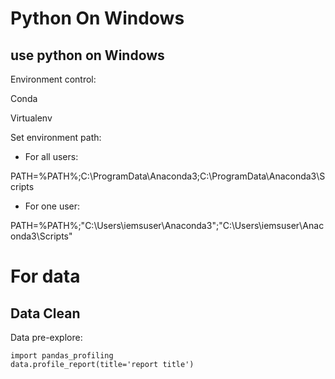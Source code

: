 # Python On Windows 

## use python on Windows

Environment control:

Conda

Virtualenv

Set environment path:

* For all users:

PATH=%PATH%;C:\ProgramData\Anaconda3;C:\ProgramData\Anaconda3\Scripts
* For one user:

PATH=%PATH%;"C:\Users\iemsuser\Anaconda3";"C:\Users\iemsuser\Anaconda3\Scripts"

# For data

## Data Clean

Data pre-explore:

```
import pandas_profiling  
data.profile_report(title='report title')
```
